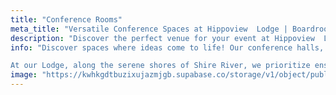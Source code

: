 ```yaml
---
title: "Conference Rooms"
meta_title: "Versatile Conference Spaces at Hippoview  Lodge | Boardrooms and Meeting Halls for Every Event"
description: "Discover the perfect venue for your event at Hippoview  Lodge. Explore our diverse conference spaces, from intimate boardrooms to spacious meeting halls. Ideal for gatherings of 10 to 300 attendees, our versatile venues ensure a seamless and successful event experience on the shores of Shire River."
info: "Discover spaces where ideas come to life! Our conference halls, meeting rooms, and boardrooms are more than just venues – they're catalysts for innovation. Dive into possibilities, where seamless functionality meets an engaging atmosphere.

At our Lodge, along the serene shores of Shire River, we prioritize ensuring your conferences and meetings are stress-free in a tranquil environment. With a total of 6 conference halls and 1 boardroom for more intimate gatherings, our facilities can be tailored to meet your specific needs."
image: "https://kwhkgdtbuzixujazmjgb.supabase.co/storage/v1/object/public/hippoviewpics/Halls/IMG_9245.jpg"
---
```

